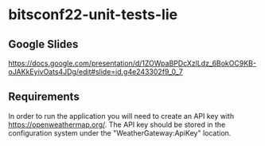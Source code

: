 # bitsconf22-unit-tests-lie

## Google Slides
https://docs.google.com/presentation/d/1ZOWpaBPDcXzlLdz_6BokOC9KB-oJAKkEyivOats4JDg/edit#slide=id.g4e243302f9_0_7

## Requirements
In order to run the application you will need to create an API key with https://openweathermap.org/.
The API key should be stored in the configuration system under the "WeatherGateway:ApiKey" location.